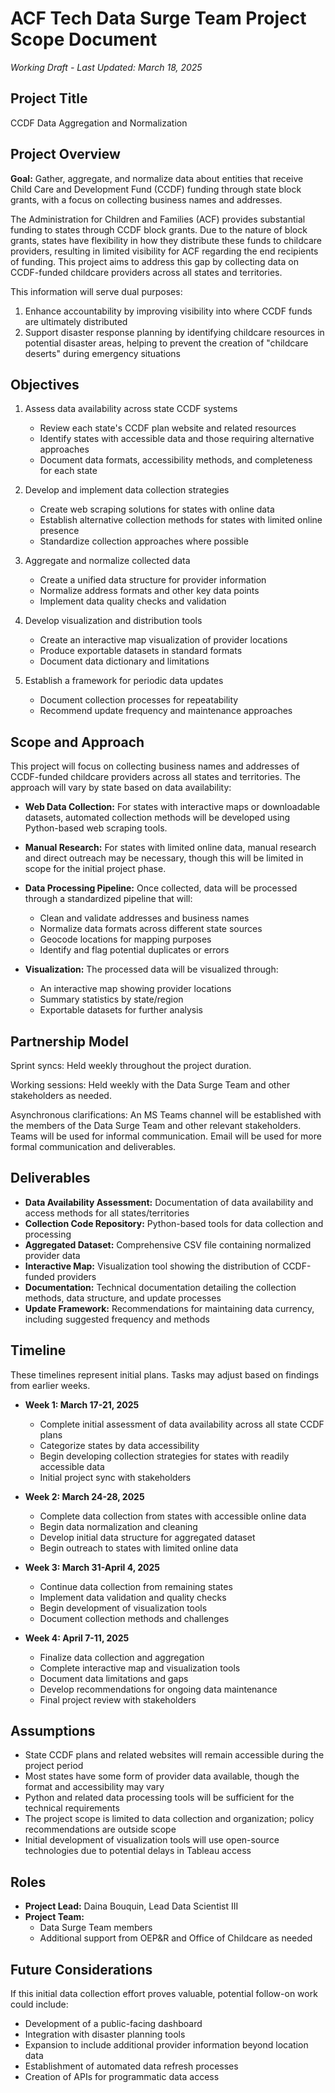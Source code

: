 # ACF Tech Data Surge Team Project Scope Document

*Working Draft - Last Updated: March 18, 2025*

## Project Title
CCDF Data Aggregation and Normalization

## Project Overview
**Goal:** Gather, aggregate, and normalize data about entities that receive Child Care and Development Fund (CCDF) funding through state block grants, with a focus on collecting business names and addresses.

The Administration for Children and Families (ACF) provides substantial funding to states through CCDF block grants. Due to the nature of block grants, states have flexibility in how they distribute these funds to childcare providers, resulting in limited visibility for ACF regarding the end recipients of funding. This project aims to address this gap by collecting data on CCDF-funded childcare providers across all states and territories.

This information will serve dual purposes:
1. Enhance accountability by improving visibility into where CCDF funds are ultimately distributed
2. Support disaster response planning by identifying childcare resources in potential disaster areas, helping to prevent the creation of "childcare deserts" during emergency situations

## Objectives
1. Assess data availability across state CCDF systems
    - Review each state's CCDF plan website and related resources
    - Identify states with accessible data and those requiring alternative approaches
    - Document data formats, accessibility methods, and completeness for each state

2. Develop and implement data collection strategies
    - Create web scraping solutions for states with online data
    - Establish alternative collection methods for states with limited online presence
    - Standardize collection approaches where possible

3. Aggregate and normalize collected data
    - Create a unified data structure for provider information
    - Normalize address formats and other key data points
    - Implement data quality checks and validation

4. Develop visualization and distribution tools
    - Create an interactive map visualization of provider locations
    - Produce exportable datasets in standard formats
    - Document data dictionary and limitations

5. Establish a framework for periodic data updates
    - Document collection processes for repeatability
    - Recommend update frequency and maintenance approaches

## Scope and Approach
This project will focus on collecting business names and addresses of CCDF-funded childcare providers across all states and territories. The approach will vary by state based on data availability:

- **Web Data Collection:** For states with interactive maps or downloadable datasets, automated collection methods will be developed using Python-based web scraping tools.

- **Manual Research:** For states with limited online data, manual research and direct outreach may be necessary, though this will be limited in scope for the initial project phase.

- **Data Processing Pipeline:** Once collected, data will be processed through a standardized pipeline that will:
  - Clean and validate addresses and business names
  - Normalize data formats across different state sources
  - Geocode locations for mapping purposes
  - Identify and flag potential duplicates or errors

- **Visualization:** The processed data will be visualized through:
  - An interactive map showing provider locations
  - Summary statistics by state/region
  - Exportable datasets for further analysis

## Partnership Model
Sprint syncs: Held weekly throughout the project duration.

Working sessions: Held weekly with the Data Surge Team and other stakeholders as needed.

Asynchronous clarifications: An MS Teams channel will be established with the members of the Data Surge Team and other relevant stakeholders. Teams will be used for informal communication. Email will be used for more formal communication and deliverables.

## Deliverables
- **Data Availability Assessment:** Documentation of data availability and access methods for all states/territories
- **Collection Code Repository:** Python-based tools for data collection and processing
- **Aggregated Dataset:** Comprehensive CSV file containing normalized provider data
- **Interactive Map:** Visualization tool showing the distribution of CCDF-funded providers
- **Documentation:** Technical documentation detailing the collection methods, data structure, and update processes
- **Update Framework:** Recommendations for maintaining data currency, including suggested frequency and methods

## Timeline
These timelines represent initial plans. Tasks may adjust based on findings from earlier weeks.

- **Week 1: March 17-21, 2025**
  - Complete initial assessment of data availability across all state CCDF plans
  - Categorize states by data accessibility
  - Begin developing collection strategies for states with readily accessible data
  - Initial project sync with stakeholders

- **Week 2: March 24-28, 2025**
  - Complete data collection from states with accessible online data
  - Begin data normalization and cleaning
  - Develop initial data structure for aggregated dataset
  - Begin outreach to states with limited online data

- **Week 3: March 31-April 4, 2025**
  - Continue data collection from remaining states
  - Implement data validation and quality checks
  - Begin development of visualization tools
  - Document collection methods and challenges

- **Week 4: April 7-11, 2025**
  - Finalize data collection and aggregation
  - Complete interactive map and visualization tools
  - Document data limitations and gaps
  - Develop recommendations for ongoing data maintenance
  - Final project review with stakeholders

## Assumptions
- State CCDF plans and related websites will remain accessible during the project period
- Most states have some form of provider data available, though the format and accessibility may vary
- Python and related data processing tools will be sufficient for the technical requirements
- The project scope is limited to data collection and organization; policy recommendations are outside scope
- Initial development of visualization tools will use open-source technologies due to potential delays in Tableau access

## Roles
- **Project Lead:** Daina Bouquin, Lead Data Scientist III
- **Project Team:** 
  - Data Surge Team members
  - Additional support from OEP&R and Office of Childcare as needed

## Future Considerations
If this initial data collection effort proves valuable, potential follow-on work could include:
- Development of a public-facing dashboard
- Integration with disaster planning tools
- Expansion to include additional provider information beyond location data
- Establishment of automated data refresh processes
- Creation of APIs for programmatic data access

